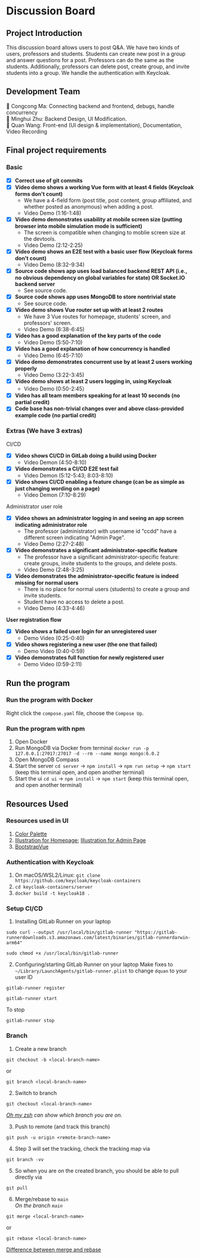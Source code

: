 # Discussion Board 

## Project Introduction
This discussion board allows users to post Q&A. We have two kinds of users, professors and students. Students can create new post in a group and answer questions for a post. Professors can do the same as the students. Additionally, professors can delete post, create group, and invite students into a group. We handle the authentication with Keycloak.

## Development Team
🐎 Congcong Ma:  Connecting backend and frontend, debugs, handle concurrency   
🐷 Minghui Zhu: Backend Design, UI Modification.   
🍄 Quan Wang: Front-end (UI design & implementation), Documentation, Video Recording


## Final project requirements
### Basic
- [x] **Correct use of git commits**
- [x] **Video demo shows a working Vue form with at least 4 fields (Keycloak forms don't count)** 
    - We have a 4-field form (post title, post content, group affiliated, and whether posted as anonymous) when adding a post. 
    - Video Demo (1:16-1:48)
- [x] **Video demo demonstrates usability at mobile screen size (putting browser into mobile simulation mode is sufficient)**
    - The screen is compatible when changing to moblie screen size at the devtools.
    - Video Demo (2:12-2:25)
- [x] **Video demo shows an E2E test with a basic user flow (Keycloak forms don't count)**
    - Video Demo (8:32-9:34)
- [x] **Source code shows app uses load balanced backend REST API (i.e., no obvious dependency on global variables for state) OR Socket.IO backend server**
    - See source code.
- [x] **Source code shows app uses MongoDB to store nontrivial state**
    - See source code.
- [x] **Video demo shows Vue router set up with at least 2 routes**
    - We have 3 Vue routes for homepage, students' screen, and professors' screen.
    - Video Demo (6:38-6:45)
- [x] **Video has a good explanation of the key parts of the code**
    - Video Demo (5:50-7:10)
- [x] **Video has a good explanation of how concurrency is handled**
    - Video Demo (6:45-7:10)
- [x] **Video demo demonstrates concurrent use by at least 2 users working properly**
    - Video Demo (3:22-3:45)
- [x] **Video demo shows at least 2 users logging in, using Keycloak**
    - Video Demo (0:50-2:45）
- [x] **Video has all team members speaking for at least 10 seconds (no partial credit)**
- [x] **Code base has non-trivial changes over and above class-provided example code (no partial credit)**
### Extras (We have 3 extras)
CI/CD
- [x] **Video shows CI/CD in GitLab doing a build using Docker**
    - Video Demon (4:50-8:10)
- [x] **Video demonstrates a CI/CD E2E test fail**
    - Video Demon (5:12-5:43; 8:03-8:10)
- [x] **Video shows CI/CD enabling a feature change (can be as simple as just changing wording on a page)**
    - Video Demon (7:10-8:29)

Administrator user role
- [x] **Video shows an administrator logging in and seeing an app screen indicating administrator role** 
    - The professor (administrator) with username id "ccdd" have a different screen indicating "Admin Page".
    - Video Demo (2:27-2:48)
- [x] **Video demonstrates a significant administrator-specific feature**
    - The professor have a significant administrator-specific feature: create groups, invite students to the groups, and delete posts.
    - Video Demo (2:48-3:25)
- [x] **Video demonstrates the administrator-specific feature is indeed missing for normal users**
    - There is no place for normal users (students) to create a group and invite students.
    - Student have no access to delete a post.
    - Video Demo (4:33-4:46)

**User registration flow**
- [x] **Video shows a failed user login for an unregistered user** 
    - Demo Video (0:25-0:40)
- [x] **Video shows registering a new user (the one that failed)** 
    - Demo Video (0:40-0:59)
- [x] **Video demonstrates full function for newly registered user** 
    - Demo Video (0:59-2:11)

## Run the program
### Run the program with Docker
Right click the `compose.yaml` file, choose the `Compose Up`.
### Run the program with npm
1. Open Docker
2. Run MongoDB via Docker from terminal `docker run -p 127.0.0.1:27017:27017 -d --rm --name mongo mongo:6.0.2`
3. Open MongoDB Compass
4. Start the server `cd server` -> `npm install` -> `npm run setup` -> `npm start` (keep this terminal open, and open another terminal)
5. Start the ui `cd ui` -> `npm install` -> `npm start` (keep this terminal open, and open another terminal)

## Resources Used
### Resources used in UI
1. [Color Palette](https://coolors.co/palette/03045e-023e8a-0077b6-0096c7-00b4d8-48cae4-90e0ef-ade8f4-caf0f8)
2. [Illustration for Homepage](https://www.freepik.com/); [Illustration for Admin Page](https://dribbble.com/)
3. [BootstrapVue](https://bootstrap-vue.org/)
### Authentication with Keycloak
1. On macOS/WSL2/Linux: `git clone https://github.com/keycloak/keycloak-containers`
2. `cd keycloak-containers/server`
3. `docker build -t keycloak18 .`
### Setup CI/CD
1. Installing GitLab Runner on your laptop
```
sudo curl --output /usr/local/bin/gitlab-runner "https://gitlab-runnerdownloads.s3.amazonaws.com/latest/binaries/gitlab-runnerdarwin-arm64"
```
```
sudo chmod +x /usr/local/bin/gitlab-runner
```
2. Configuring/starting GitLab Runner on your laptop
Make fixes to `~/Library/LaunchAgents/gitlab-runner.plist` to change `dquan` to your user ID
```
gitlab-runner register
```
```
gitlab-runner start
```
To stop
```
gitlab-runner stop
```
### Branch
1. Create a new branch
```
git checkout -b <local-branch-name>
```
or 
```
git branch <local-branch-name>
```

2. Switch to branch 
```
git checkout <local-branch-name>
```

*[Oh my zsh](https://ohmyz.sh/) can show which branch you are on.*

3. Push to remote (and track this branch)
```
git push -u origin <remote-branch-name>
```

4. Step 3 will set the tracking, check the tracking map via 
```
git branch -vv
``` 

5. So when you are on the created branch, you should be able to pull directly via 
```
git pull
```

6. Merge/rebase to `main`  
*On the branch `main`*
```
git merge <local-branch-name>
```
or 
```
git rebase <local-branch-name>
```

[Difference between merge and rebase](https://www.atlassian.com/git/tutorials/merging-vs-rebasing)
